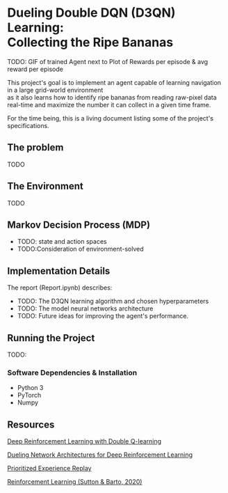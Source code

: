 # Dueling Double DQN (D3QN) Learning: <br> Collecting the Ripe Bananas


TODO: GIF of trained Agent next to Plot of Rewards per episode & avg reward per episode

This project's goal is to implement an agent capable of learning navigation in a large grid-world environment<br>
as it also learns how to identify ripe bananas from reading raw-pixel data real-time and maximize the number it
can collect in a given time frame.

For the time being, this is a living document listing some of the project's specifications.

## The problem

TODO

## The Environment

TODO

## Markov Decision Process (MDP)


* TODO: state and action spaces
* TODO:Consideration of environment-solved

## Implementation Details

The report (Report.ipynb) describes:
* TODO: The D3QN learning algorithm and chosen hyperparameters
* TODO: The model neural networks architecture
* TODO: Future ideas for improving the agent's performance.


## Running the Project

TODO:

### Software Dependencies & Installation

* Python 3
* PyTorch
* Numpy


## Resources

[Deep Reinforcement Learning with Double Q-learning](https://arxiv.org/abs/1509.06461)

[Dueling Network Architectures for Deep Reinforcement Learning](https://arxiv.org/abs/1511.06581)

[Prioritized Experience Replay](https://arxiv.org/pdf/1511.05952v4.pdf)

[Reinforcement Learning (Sutton & Barto, 2020)](http://incompleteideas.net/book/RLbook2020.pdf)

